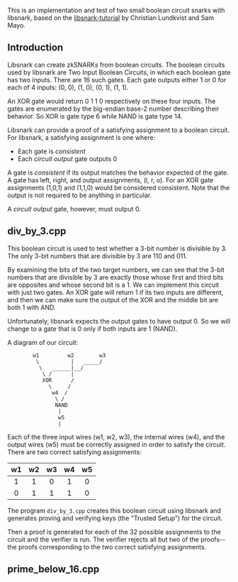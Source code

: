This is an implementation and test of two small boolean circuit snarks with libsnark, based on the [libsnark-tutorial](https://github.com/christianlundkvist/libsnark-tutorial) by Christian Lundkvist and Sam Mayo.

## Introduction

Libsnark can create zkSNARKs from boolean circuits. The boolean circuits used by libsnark are Two Input Boolean Circuits, in which each boolean gate has two inputs. There are 16 such gates. Each gate outputs either 1 or 0 for each of 4 inputs: (0, 0), (1, 0), (0, 1), (1, 1).

An XOR gate would return 0 1 1 0 respectively on these four inputs. The gates are enumerated by the big-endian base-2 number describing their behavior. So XOR is gate type 6 while NAND is gate type 14.

Libsnark can provide a proof of a satisfying assignment to a boolean circuit. For libsnark, a satisfying assignment is one where:

- Each gate is *consistent*
- Each *circuit output* gate outputs 0

A gate is *consistent* if its output matches the behavior expected of the gate. A gate has left, right, and output assignments, (l, r, o). For an XOR gate assignments (1,0,1) and (1,1,0) would be considered consistent. Note that the output is not required to be anything in particular.

A *circuit output* gate, however, must output 0.


## div_by_3.cpp

This boolean circuit is used to test whether a 3-bit number is divisible by 3. The only 3-bit numbers that are divisible by 3 are 110 and 011.

By examining the bits of the two target numbers, we can see that the 3-bit numbers that are divisible by 3 are exactly those whose first and third bits are opposites and whose second bit is a 1. We can implement this circuit with just two gates. An XOR gate will return 1 if its two inputs are different, and then we can make sure the output of the XOR and the middle bit are both 1 with AND.

Unfortunately, libsnark expects the output gates to have output 0. So we will change to a gate that is 0 only if both inputs are 1 (NAND).

A diagram of our circuit:

```
        w1         w2        w3
         \          |   _____/
          \   ______|__/
           \ /      |
           XOR      /
             \     /
              w4  /
               \ /
               NAND
                |
                w5
                |
```

Each of the three input wires (w1, w2, w3), the internal wires (w4), and the output wires (w5) must be correctly assigned in order to satisfy the circuit. There are two correct satisfying assignments:


|  w1 |  w2 |  w3 |  w4 |  w5 |
|:---:|:---:|:---:|:---:|:---:|
|   1 |   1 |   0 |  1  |   0 |
|   0 |   1 |   1 |  1  |   0 |


The program `div_by_3.cpp` creates this boolean circuit using libsnark and generates proving and verifying keys (the "Trusted Setup") for the circuit.

Then a proof is generated for each of the 32 possible assignments to the circuit and the verifier is run. The verifier rejects all but two of the proofs--the proofs corresponding to the two correct satisfying assignments.

## prime_below_16.cpp
